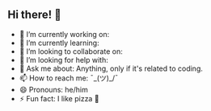 ## Hi there! 👋
- 🔭 I’m currently working on:
- 🌱 I’m currently learning:
- 👯 I’m looking to collaborate on:
- 🤔 I’m looking for help with:
- 💬 Ask me about: Anything, only if it's related to coding.
- 📫 How to reach me: ¯\_(ツ)_/¯
- 😄 Pronouns: he/him
- ⚡ Fun fact: I like pizza 🍕
